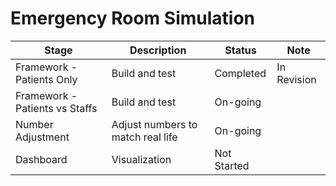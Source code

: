 # Emergency Room Simulation


Stage  | Description | Status | Note
------------- | ------------- | ------------- | -------------
Framework - Patients Only | Build and test | Completed | In Revision 
Framework - Patients vs Staffs  | Build and test | On-going |
Number Adjustment | Adjust numbers to match real life | On-going | 
Dashboard | Visualization | Not Started 
